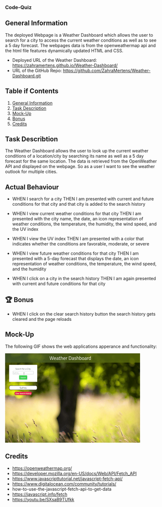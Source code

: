 ### Code-Quiz

## General Information

The deployed Webpage is a Weather Dashboard which allows the user to search for a city to access the current weather conditions as well as to see a 5 day forecast. The webpages data is from the openweathermap api and the html file features dynamically updated HTML and CSS.

* Deployed URL of the Weather Dashboard: https://zahramertens.github.io/Weather-Dashboard/
* URL of the GitHub Repo: https://github.com/ZahraMertens/Weather-Dashboard.git


## Table if Contents
1. [General Information](#general-informaion)
2. [Task Description](#task-description)
3. [Mock-Up](#mock-up)
4. [Bonus](#bonus)
5. [Credits](#credits)


## Task Describtion

The Weather Dashboard allows the user to look up the current weather conditions of a location/city by searching its name as well as a 5 day forecast for the same location. The data is retrieved from the OpenWeather API and displayed on the webpage. So as a user I want to see the weather outlook for multiple cities.



## Actual Behaviour

* WHEN I search for a city THEN I am presented with current and future conditions for that city and that city is added to the search history

* WHEN I view current weather conditions for that city THEN I am presented with the city name, the date, an icon representation of weather conditions, the temperature, the humidity, the wind speed, and the UV index

* WHEN I view the UV index THEN I am presented with a color that indicates whether the conditions are favorable, moderate, or severe

* WHEN I view future weather conditions for that city THEN I am presented with a 5-day forecast that displays the date, an icon representation of weather conditions, the temperature, the wind speed, and the humidity

* WHEN I click on a city in the search history THEN I am again presented with current and future conditions for that city

## 🏆 Bonus


* WHEN I click on the clear search history button the search history gets cleared and the page reloads 

## Mock-Up

The following GIF shows the web applications apperance and functionality:

![Code-Quiz-Demo](./assets/images/weather-dashboard.gif)

## Credits

* https://openweathermap.org/
* https://developer.mozilla.org/en-US/docs/Web/API/Fetch_API
* https://www.javascripttutorial.net/javascript-fetch-api/
* https://www.digitalocean.com/community/tutorials/
* how-to-use-the-javascript-fetch-api-to-get-data
* https://javascript.info/fetch
* https://youtu.be/SXsaB9TUfkk
